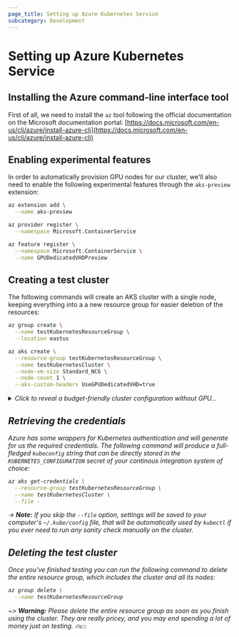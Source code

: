 ```yaml
---
page_title: Setting up Azure Kubernetes Service
subcategory: Development
---
```


# Setting up Azure Kubernetes Service

## Installing the Azure command-line interface tool

First of all, we need to install the `az` tool following the official documentation on the Microsoft documentation portal: [https://docs.microsoft.com/en-us/cli/azure/install-azure-cli](https://docs.microsoft.com/en-us/cli/azure/install-azure-cli)

## Enabling experimental features

In order to automatically provision GPU nodes for our cluster, we'll also need to enable the following experimental features through the `aks-preview` extension:

```bash
az extension add \
  --name aks-preview

az provider register \
  --namespace Microsoft.ContainerService

az feature register \
  --namespace Microsoft.ContainerService \
  --name GPUDedicatedVHDPreview
```

## Creating a test cluster

The following commands will create an AKS cluster with a single node, keeping everything into a a new resource group for easier deletion of the resources:

```bash
az group create \
  --name testKubernetesResourceGroup \
  --location eastus
```

```bash
az aks create \
  --resource-group testKubernetesResourceGroup \
  --name testKubernetesCluster \
  --node-vm-size Standard_NC6 \
  --node-count 1 \
  --aks-custom-headers UseGPUDedicatedVHD=true
```

<details><summary><i>Click to reveal a budget-friendly cluster configuration without GPU...</summary>

```bash
az aks create \
  --resource-group testKubernetesResourceGroup \
  --name testKubernetesCluster \
  --node-vm-size Standard_A2_v2 \
  --node-count 1
```

</details>

## Retrieving the credentials

Azure has some wrappers for Kubernetes authentication and will generate for us the required credentials. The following command will produce a full-fledged `kubeconfig` string that can be directly stored in the `KUBERNETES_CONFIGURATION` secret of your continous integration system of choice:

```bash
az aks get-credentials \
  --resource-group testKubernetesResourceGroup \
  --name testKubernetesCluster \
  --file -
```

-> **Note:** If you skip the `--file` option, settings will be saved to your computer's `~/.kube/config` file, that will be automatically used by `kubectl` if you ever need to run any sanity check manually on the cluster.

## Deleting the test cluster

Once you've finished testing you can run the following command to delete the entire resource group, which includes the cluster and all its nodes:

```bash
az group delete \
  --name testKubernetesResourceGroup
```

~> **Warning:** Please delete the entire resource group as soon as you finish using the cluster. They are really pricey, and you may end spending a lot of money just on testing. 🔥💵

